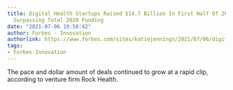 ```yaml
---
title: Digital Health Startups Raised $14.7 Billion In First Half Of 2021, Already
  Surpassing Total 2020 Funding
date: "2021-07-06 19:58:42"
author: Forbes - Innovation
authorlink: https://www.forbes.com/sites/katiejennings/2021/07/06/digital-health-startups-raised-147-billion-in-first-half-of-2021-already-surpassing-total-2020-funding/
tags:
- Forbes-Innovation
---
```

The pace and dollar amount of deals continued to grow at a rapid clip, according to venture firm Rock Health.